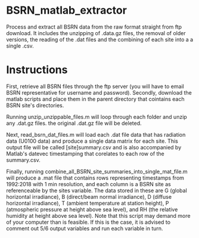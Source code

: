 # BSRN_matlab_extractor
Process and extract all BSRN data from the raw format straight from ftp download. It includes the unzipping of .data.gz files, the removal of older versions, the reading of the .dat files and the combining of each site into a a single .csv.

# Instructions
First, retrieve all BSRN files through the ftp server (you will have to email BSRN representative for username and password). 
Secondly, download the matlab scripts and place them in the parent directory that cointains each BSRN site's directories.

Running unzip_unzippable_files.m will loop through each folder and unzip any .dat.gz files. the original .dat.gz file will be deleted. 

Next, read_bsrn_dat_files.m will load each .dat file data that has radiation data (U0100 data) and produce a single data matrix for each site. This output file will be called [site]summary.csv and is also accompanied by Matlab's datevec timestamping that corelates to each row of the summary.csv. 

Finally, running combine_all_BSRN_site_summaries_into_single_mat_file.m will produce a .mat file that contains rows representing timestamps from 1992:2018 with 1 min resolution, and each column is a BSRN site as referenceable by the sites variable. The data stored in these are G (global horizontal irradiance), B (direct/beam normal irradiance), D (diffuse horizontal irradiance), T (ambient temperature at station height), P (atmospheric pressure at height above sea level), and RH (the relative humidity at height above sea level). Note that this script may demand more of your computer than is feasible. If this is the case, it is advised to comment out 5/6 output variables and run each variable in turn. 
